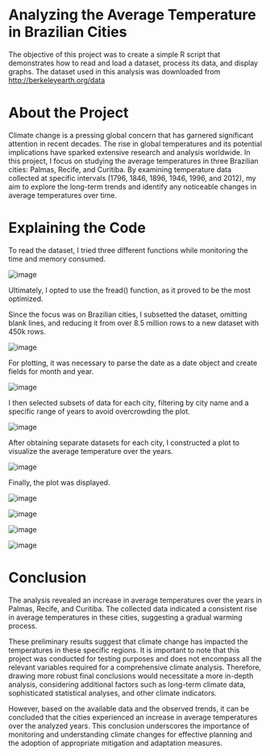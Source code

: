 # Analyzing the Average Temperature in Brazilian Cities

The objective of this project was to create a simple R script that demonstrates how to read and load a dataset, process its data, and display graphs. The dataset used in this analysis was downloaded from http://berkeleyearth.org/data

# About the Project

Climate change is a pressing global concern that has garnered significant attention in recent decades. The rise in global temperatures and its potential implications have sparked extensive research and analysis worldwide. In this project, I focus on studying the average temperatures in three Brazilian cities: Palmas, Recife, and Curitiba. By examining temperature data collected at specific intervals (1796, 1846, 1896, 1946, 1996, and 2012), my aim to explore the long-term trends and identify any noticeable changes in average temperatures over time.

# Explaining the Code

To read the dataset, I tried three different functions while monitoring the time and memory consumed.

![image](https://github.com/RafCav/big-data-r/assets/76668402/8f4f228c-6922-4459-9f62-e693292235d0)

Ultimately, I opted to use the fread() function, as it proved to be the most optimized.

Since the focus was on Brazilian cities, I subsetted the dataset, omitting blank lines, and reducing it from over 8.5 million rows to a new dataset with 450k rows.

![image](https://github.com/RafCav/big-data-r/assets/76668402/a746a877-47af-4a82-a720-78d44fc0b8ca)

For plotting, it was necessary to parse the date as a date object and create fields for month and year.

![image](https://github.com/RafCav/big-data-r/assets/76668402/8656c7ff-bbcc-4fab-9339-2ee232359908)

I then selected subsets of data for each city, filtering by city name and a specific range of years to avoid overcrowding the plot.

![image](https://github.com/RafCav/big-data-r/assets/76668402/eb12265f-f20d-4990-9b51-8d4bde6cc2d5)

After obtaining separate datasets for each city, I constructed a plot to visualize the average temperature over the years.

![image](https://github.com/RafCav/big-data-r/assets/76668402/db80ce02-edc2-4e47-8bf5-4ac624259c7b)

Finally, the plot was displayed.

![image](https://github.com/RafCav/big-data-r/assets/76668402/94c7471f-de01-461e-9a5a-5fb73af16a60)

![image](https://github.com/RafCav/big-data-r/assets/76668402/df6b496a-353b-4b63-85bc-8c34402064ee)

![image](https://github.com/RafCav/big-data-r/assets/76668402/012791b6-814b-442b-ae1e-6dbdf84cf55c)

![image](https://github.com/RafCav/big-data-r/assets/76668402/647f997b-2709-4a38-9060-01b22fc90bcf)


# Conclusion

The analysis revealed an increase in average temperatures over the years in Palmas, Recife, and Curitiba. The collected data indicated a consistent rise in average temperatures in these cities, suggesting a gradual warming process.

These preliminary results suggest that climate change has impacted the temperatures in these specific regions. It is important to note that this project was conducted for testing purposes and does not encompass all the relevant variables required for a comprehensive climate analysis. Therefore, drawing more robust final conclusions would necessitate a more in-depth analysis, considering additional factors such as long-term climate data, sophisticated statistical analyses, and other climate indicators.

However, based on the available data and the observed trends, it can be concluded that the cities experienced an increase in average temperatures over the analyzed years. This conclusion underscores the importance of monitoring and understanding climate changes for effective planning and the adoption of appropriate mitigation and adaptation measures.
